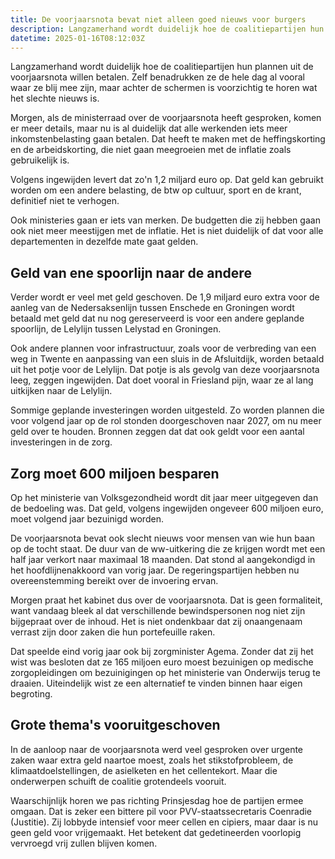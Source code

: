 ```yaml
---
title: De voorjaarsnota bevat niet alleen goed nieuws voor burgers
description: Langzamerhand wordt duidelijk hoe de coalitiepartijen hun plannen uit de voorjaarsnota willen betalen
datetime: 2025-01-16T08:12:03Z
---
```


Langzamerhand wordt duidelijk hoe de coalitiepartijen hun plannen uit de voorjaarsnota willen betalen. Zelf benadrukken ze de hele dag al vooral waar ze blij mee zijn, maar achter de schermen is voorzichtig te horen wat het slechte nieuws is.

Morgen, als de ministerraad over de voorjaarsnota heeft gesproken, komen er meer details, maar nu is al duidelijk dat alle werkenden iets meer inkomstenbelasting gaan betalen. Dat heeft te maken met de heffingskorting en de arbeidskorting, die niet gaan meegroeien met de inflatie zoals gebruikelijk is.

Volgens ingewijden levert dat zo'n 1,2 miljard euro op. Dat geld kan gebruikt worden om een andere belasting, de btw op cultuur, sport en de krant, definitief niet te verhogen.

Ook ministeries gaan er iets van merken. De budgetten die zij hebben gaan ook niet meer meestijgen met de inflatie. Het is niet duidelijk of dat voor alle departementen in dezelfde mate gaat gelden.

## Geld van ene spoorlijn naar de andere

Verder wordt er veel met geld geschoven. De 1,9 miljard euro extra voor de aanleg van de Nedersaksenlijn tussen Enschede en Groningen wordt betaald met geld dat nu nog gereserveerd is voor een andere geplande spoorlijn, de Lelylijn tussen Lelystad en Groningen.

Ook andere plannen voor infrastructuur, zoals voor de verbreding van een weg in Twente en aanpassing van een sluis in de Afsluitdijk, worden betaald uit het potje voor de Lelylijn. Dat potje is als gevolg van deze voorjaarsnota leeg, zeggen ingewijden. Dat doet vooral in Friesland pijn, waar ze al lang uitkijken naar de Lelylijn.

Sommige geplande investeringen worden uitgesteld. Zo worden plannen die voor volgend jaar op de rol stonden doorgeschoven naar 2027, om nu meer geld over te houden. Bronnen zeggen dat dat ook geldt voor een aantal investeringen in de zorg.

## Zorg moet 600 miljoen besparen

Op het ministerie van Volksgezondheid wordt dit jaar meer uitgegeven dan de bedoeling was. Dat geld, volgens ingewijden ongeveer 600 miljoen euro, moet volgend jaar bezuinigd worden.

De voorjaarsnota bevat ook slecht nieuws voor mensen van wie hun baan op de tocht staat. De duur van de ww-uitkering die ze krijgen wordt met een half jaar verkort naar maximaal 18 maanden. Dat stond al aangekondigd in het hoofdlijnenakkoord van vorig jaar. De regeringspartijen hebben nu overeenstemming bereikt over de invoering ervan.

Morgen praat het kabinet dus over de voorjaarsnota. Dat is geen formaliteit, want vandaag bleek al dat verschillende bewindspersonen nog niet zijn bijgepraat over de inhoud. Het is niet ondenkbaar dat zij onaangenaam verrast zijn door zaken die hun portefeuille raken.

Dat speelde eind vorig jaar ook bij zorgminister Agema. Zonder dat zij het wist was besloten dat ze 165 miljoen euro moest bezuinigen op medische zorgopleidingen om bezuinigingen op het ministerie van Onderwijs terug te draaien. Uiteindelijk wist ze een alternatief te vinden binnen haar eigen begroting.

## Grote thema's vooruitgeschoven

In de aanloop naar de voorjaarsnota werd veel gesproken over urgente zaken waar extra geld naartoe moest, zoals het stikstofprobleem, de klimaatdoelstellingen, de asielketen en het cellentekort. Maar die onderwerpen schuift de coalitie grotendeels vooruit.

Waarschijnlijk horen we pas richting Prinsjesdag hoe de partijen ermee omgaan. Dat is zeker een bittere pil voor PVV-staatssecretaris Coenradie (Justitie). Zij lobbyde intensief voor meer cellen en cipiers, maar daar is nu geen geld voor vrijgemaakt. Het betekent dat gedetineerden voorlopig vervroegd vrij zullen blijven komen.
